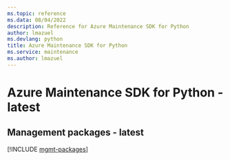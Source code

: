 ```yaml
---
ms.topic: reference
ms.data: 08/04/2022
description: Reference for Azure Maintenance SDK for Python
author: lmazuel
ms.devlang: python
title: Azure Maintenance SDK for Python
ms.service: maintenance
ms.author: lmazuel
---
```

# Azure Maintenance SDK for Python - latest

## Management packages - latest
[!INCLUDE [mgmt-packages](maintenance-mgmt-index.md)]